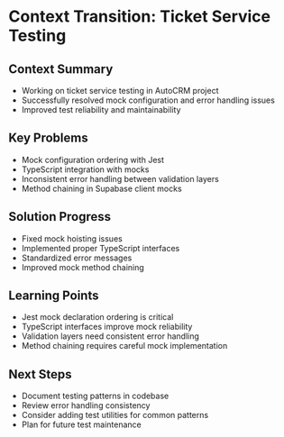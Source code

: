 # Context Transition: Ticket Service Testing

## Context Summary
- Working on ticket service testing in AutoCRM project
- Successfully resolved mock configuration and error handling issues
- Improved test reliability and maintainability

## Key Problems
- Mock configuration ordering with Jest
- TypeScript integration with mocks
- Inconsistent error handling between validation layers
- Method chaining in Supabase client mocks

## Solution Progress
- Fixed mock hoisting issues
- Implemented proper TypeScript interfaces
- Standardized error messages
- Improved mock method chaining

## Learning Points
- Jest mock declaration ordering is critical
- TypeScript interfaces improve mock reliability
- Validation layers need consistent error handling
- Method chaining requires careful mock implementation

## Next Steps
- Document testing patterns in codebase
- Review error handling consistency
- Consider adding test utilities for common patterns
- Plan for future test maintenance 